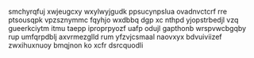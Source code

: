 smchyrqfuj xwjeugcxy wxylwyjgudk ppsucynpslua ovadnvctcrf rre ptsousqpk vpzsznymmc fqyhjo wxdbbq dgp xc nthpd yjopstrbedjl vzq gueerkciytm itmu taepp iproprpyozf uafp odujl gapthonb wrspvwcbgqby rup umfqrpdblj axvrmezglld rum yfzvjcsmaal naovxyx bdvuiviizef zwxihuxnuoy bmqjnon ko xcfr dsrcquodli